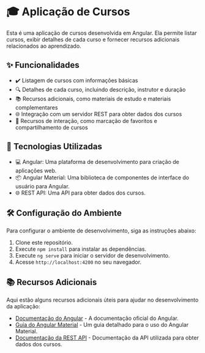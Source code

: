 # 🎓 Aplicação de Cursos

Esta é uma aplicação de cursos desenvolvida em Angular. Ela permite listar cursos, exibir detalhes de cada curso e fornecer recursos adicionais relacionados ao aprendizado.

## ✨ Funcionalidades

- ✔️ Listagem de cursos com informações básicas
- 🔍 Detalhes de cada curso, incluindo descrição, instrutor e duração
- 📚 Recursos adicionais, como materiais de estudo e materiais complementares
- 🌐 Integração com um servidor REST para obter dados dos cursos
- 👥 Recursos de interação, como marcação de favoritos e compartilhamento de cursos

## 🚀 Tecnologias Utilizadas

- 💻 Angular: Uma plataforma de desenvolvimento para criação de aplicações web.
- 📦 Angular Material: Uma biblioteca de componentes de interface do usuário para Angular.
- 🌐 REST API: Uma API para obter dados dos cursos.

## 🛠️ Configuração do Ambiente

Para configurar o ambiente de desenvolvimento, siga as instruções abaixo:

1. Clone este repositório.
2. Execute `npm install` para instalar as dependências.
3. Execute `ng serve` para iniciar o servidor de desenvolvimento.
4. Acesse `http://localhost:4200` no seu navegador.

## 📚 Recursos Adicionais

Aqui estão alguns recursos adicionais úteis para ajudar no desenvolvimento da aplicação:

- [Documentação do Angular](https://angular.io/docs) - A documentação oficial do Angular.
- [Guia do Angular Material](https://material.angular.io/guide) - Um guia detalhado para o uso do Angular Material.
- [Documentação da REST API](https://exampleapi.com/docs) - Documentação da API utilizada para obter dados dos cursos.
  


